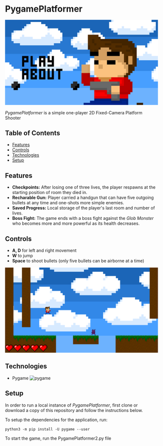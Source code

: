 # PygamePlatformer

![Menu Screenshot](./Backgrounds/MainMenu/MainMenu1.png)

_PygamePlatformer_ is a simple one-player 2D Fixed-Camera Platform Shooter

## Table of Contents

- [Features](https://github.com/hammadfarooqi/PygamePlatformer/#features)
- [Controls](https://github.com/hammadfarooqi/PygamePlatformer/#controls)
- [Technologies](https://github.com/hammadfarooqi/PygamePlatformer/#technologies)
- [Setup](https://github.com/hammadfarooqi/PygamePlatformer/#setup)

## Features

- **Checkpoints:** After losing one of three lives, the player respawns at the starting position of room they died in.
- **Recharable Gun:** Player carried a handgun that can have five outgoing bullets at any time and one-shots more simple enemies.
- **Saved Progress:** Local storage of the player's last room and number of lives.
- **Boss Fight:** The game ends with a boss fight against the _Glob Monster_ who becomes more and more powerful as its health decreases. 

## Controls
- **A, D** for left and right movement
- **W** to jump
- **Space** to shoot bullets (only five bullets can be airborne at a time)

![Gameplay Screenshot](./Backgrounds/Screenshot.png)

## Technologies

- Pygame <img src="https://preview.redd.it/jt6nwiof0lu81.png?width=234&format=png&auto=webp&s=14658e7037869873cb32eecf5fb64463d826ea61" alt="pygame" width="30px">

## Setup

In order to run a local instance of _PygamePlatformer_, first clone or download a copy of this repository and follow the instructions below.

To setup the dependencies for the application, run:
```
python3 -m pip install -U pygame --user
```

To start the game, run the PygamePlatformer2.py file
